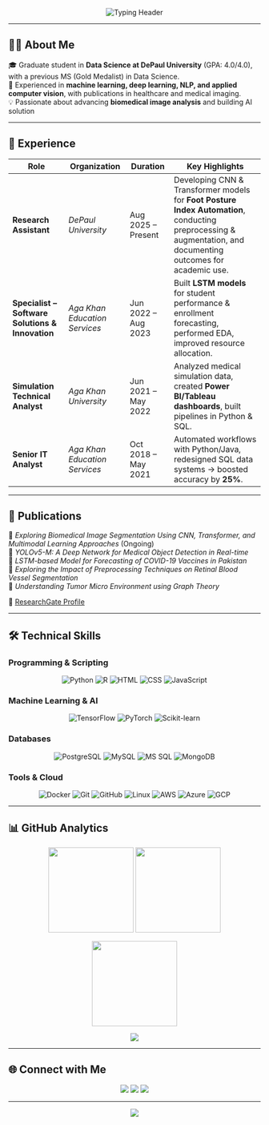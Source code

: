 <!-- Header -->
<p align="center">
  <img src="https://readme-typing-svg.herokuapp.com?font=Fira+Code&size=32&duration=2500&pause=1000&center=true&vCenter=true&multiline=true&width=800&height=220&lines=Hi+👋,+I'm+Saba+Bashir!;My+Interests+💡:;AI+%7C+Machine+Learning+%F0%9F%A7%91;Deep+Learning+%7C+Computer+Vision+%F0%9F%92%BB;Data+Science+%7C+Data+Analytics+%F0%9F%93%9D&color=1E90FF,FF4500,32CD32,FFD700,00CED1" alt="Typing Header"/>
</p>








---

## 👩‍💻 About Me
🎓 Graduate student in **Data Science at DePaul University** (GPA: 4.0/4.0), with a previous MS (Gold Medalist) in Data Science.  
🔬 Experienced in **machine learning, deep learning, NLP, and applied computer vision**, with publications in healthcare and medical imaging.  
💡 Passionate about advancing **biomedical image analysis** and building AI solution


---

## 💼 Experience
| Role | Organization | Duration | Key Highlights |
|------|--------------|----------|----------------|
| **Research Assistant** | *DePaul University* | Aug 2025 – Present | Developing CNN & Transformer models for **Foot Posture Index Automation**, conducting preprocessing & augmentation, and documenting outcomes for academic use. |
| **Specialist – Software Solutions & Innovation** | *Aga Khan Education Services* | Jun 2022 – Aug 2023 | Built **LSTM models** for student performance & enrollment forecasting, performed EDA, improved resource allocation. |
| **Simulation Technical Analyst** | *Aga Khan University* | Jun 2021 – May 2022 | Analyzed medical simulation data, created **Power BI/Tableau dashboards**, built pipelines in Python & SQL. |
| **Senior IT Analyst** | *Aga Khan Education Services* | Oct 2018 – May 2021 | Automated workflows with Python/Java, redesigned SQL data systems → boosted accuracy by **25%**. |

---

## 📑 Publications
📘 *Exploring Biomedical Image Segmentation Using CNN, Transformer, and Multimodal Learning Approaches* (Ongoing)  
📘 *YOLOv5-M: A Deep Network for Medical Object Detection in Real-time*  
📘 *LSTM-based Model for Forecasting of COVID-19 Vaccines in Pakistan*  
📘 *Exploring the Impact of Preprocessing Techniques on Retinal Blood Vessel Segmentation*  
📘 *Understanding Tumor Micro Environment using Graph Theory*  

🔗 [ResearchGate Profile](https://www.researchgate.net/profile/Saba-Bashir-16?ev=hdr_xprf)  

---

## 🛠️ Technical Skills

### Programming & Scripting
<p align="center">
  <img src="https://skillicons.dev/icons?i=python" alt="Python" title="Python" />
  <img src="https://skillicons.dev/icons?i=r" alt="R" title="R" />
  <img src="https://skillicons.dev/icons?i=html" alt="HTML" title="HTML" />
  <img src="https://skillicons.dev/icons?i=css" alt="CSS" title="CSS" />
  <img src="https://skillicons.dev/icons?i=js" alt="JavaScript" title="JavaScript" />
</p>

### Machine Learning & AI
<p align="center">
  <img src="https://skillicons.dev/icons?i=tensorflow" alt="TensorFlow" title="TensorFlow" />
  <img src="https://skillicons.dev/icons?i=pytorch" alt="PyTorch" title="PyTorch" />
  <img src="https://skillicons.dev/icons?i=sklearn" alt="Scikit-learn" title="Scikit-learn" />
</p>

### Databases
<p align="center">
  <img src="https://skillicons.dev/icons?i=postgres" alt="PostgreSQL" title="PostgreSQL" />
  <img src="https://skillicons.dev/icons?i=mysql" alt="MySQL" title="MySQL" />
  <img src="https://skillicons.dev/icons?i=mssql" alt="MS SQL" title="MS SQL" />
  <img src="https://skillicons.dev/icons?i=mongodb" alt="MongoDB" title="MongoDB" />
</p>

### Tools & Cloud
<p align="center">
  <img src="https://skillicons.dev/icons?i=docker" alt="Docker" title="Docker" />
  <img src="https://skillicons.dev/icons?i=git" alt="Git" title="Git" />
  <img src="https://skillicons.dev/icons?i=github" alt="GitHub" title="GitHub" />
  <img src="https://skillicons.dev/icons?i=linux" alt="Linux" title="Linux" />
  <img src="https://skillicons.dev/icons?i=aws" alt="AWS" title="AWS" />
  <img src="https://skillicons.dev/icons?i=azure" alt="Azure" title="Azure" />
  <img src="https://skillicons.dev/icons?i=gcp" alt="GCP" title="GCP" />
</p>


---

## 📊 GitHub Analytics
<p align="center">
  <img src="https://github-readme-stats.vercel.app/api?username=sabalalani&show_icons=true&theme=radical" height="170"/>
  <img src="https://github-readme-stats.vercel.app/api/top-langs/?username=sabalalani&layout=compact&theme=radical" height="170"/>
</p>

<p align="center">
  <img src="https://github-readme-streak-stats.herokuapp.com/?user=sabalalani&theme=radical" height="170"/>
</p>

<p align="center">
  <img src="https://github-profile-summary-cards.vercel.app/api/cards/profile-details?username=sabalalani&theme=radical"/>
</p>

---

## 🌐 Connect with Me
<p align="center">
  <a href="https://www.linkedin.com/in/saba-bashir-1a046b147/"><img src="https://img.shields.io/badge/LinkedIn-blue?style=for-the-badge&logo=linkedin"/></a>
  <a href="mailto:sabalalani25@gmail.com"><img src="https://img.shields.io/badge/Email-red?style=for-the-badge&logo=gmail"/></a>
  <a href="https://www.researchgate.net/profile/Saba-Bashir-16?ev=hdr_xprf"><img src="https://img.shields.io/badge/ResearchGate-green?style=for-the-badge&logo=researchgate"/></a>
</p>

---

<p align="center">
  <img src="https://capsule-render.vercel.app/api?type=waving&color=gradient&height=100&section=footer"/>
</p>
